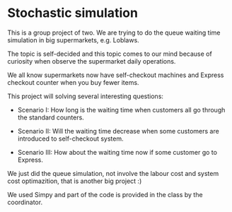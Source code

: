 # Stochastic simulation

This is a group project of two. We are trying to do the queue waiting time simulation in big supermarkets, e.g. Loblaws.

The topic is self-decided and this topic comes to our mind because of curiosity when observe the supermarket daily operations.

We all know supermarkets now have self-checkout machines and Express checkout counter when you buy fewer items.

This project will solving several interesting questions:
  
  - Scenario I: How long is the waiting time when customers all go through the standard counters.
  
  - Scenario II: Will the waiting time decrease when some customers are introduced to self-checkout system.
  
  - Scenario III: How about the waiting time now if some customer go to Express.
  
  We just did the queue simulation, not involve the labour cost and system cost optimazition, that is another big project :)
  
  We used Simpy and part of the code is provided in the class by the coordinator.
